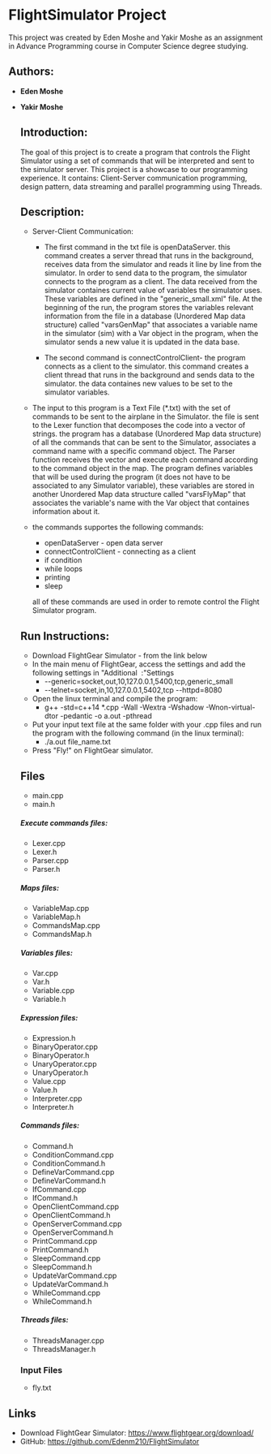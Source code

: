 # **FlightSimulator Project**

This project was created by Eden Moshe and Yakir Moshe as an assignment in Advance Programming course in Computer Science degree studying.

## Authors:
- **Eden Moshe**  
- **Yakir Moshe**
  
  ## Introduction:
  The goal of this project is to create a program that controls the Flight Simulator using a set of commands that will be interpreted     and sent to the simulator server.
  This project is a showcase to our programming experience. It contains: Client-Server communication programming, design pattern, data     streaming and parallel programming using Threads.
  
  ## Description:
   
  - Server-Client Communication:
    - The first command in the txt file is openDataServer. this command creates a server thread that runs in the background, receives data from the simulator and reads it line by line from the simulator.
    In order to send data to the program, the simulator connects to the program as a client.
    The data received from the simulator containes current value of variables the simulator uses.
    These variables are defined in the "generic_small.xml" file. At the beginning of the run, the program stores the variables relevant information from the file in a database (Unordered Map data structure) called "varsGenMap" that associates a variable name in the simulator (sim) with a Var object in the program, when the simulator sends a new value it is updated in the data base.
  
    - The second command is connectControlClient- the program connects as a client to the simulator. this command creates a client thread that runs in the background and sends data to the simulator. the data containes new values to be set to the simulator variables.
  
  - The input to this program is a Text File (*.txt) with the set of commands to be sent to the airplane in the Simulator.
  the file is sent to the Lexer function that decomposes the code into a vector of strings.
  the program has a database (Unordered Map data structure) of all the commands that can be sent to the Simulator, associates a command name with a specific command object.
  The Parser function receives the vector and execute each command according to the command object in the map.
  The program defines variables that will be used during the program (it does not have to be associated to any Simulator variable), these variables are stored in another Unordered Map data structure called "varsFlyMap" that associates the variable's name with the Var object that containes information about it.
  
  - the commands supportes the following commands: 
    - openDataServer - open data server
    - connectControlClient - connecting as a client
    - if condition
    - while loops
    - printing
    - sleep
    
    all of these commands are used in order to remote control the Flight Simulator program. 
    
  ## Run Instructions:
  * Download FlightGear Simulator - from the link below
  * In the main menu of FlightGear, access the settings and add the following settings in "Additional ‫‪‬‬ ‫‪Settings‬":
    * --generic=socket,out,10,127.0.0.1,5400,tcp,generic_small
    * --telnet=socket,in,10,127.0.0.1,5402,tcp --httpd=8080
  * Open the linux terminal and compile the program:
    * g++ -std=c++14 *.cpp -Wall -Wextra -Wshadow -Wnon-virtual-dtor -pedantic -o a.out -pthread
  * Put your input text file at the same folder with your .cpp files and run the program with the following command (in the linux terminal): 
    * ./a.out file_name.txt
  * Press "Fly!" on FlightGear simulator.

  ## Files
  * main.cpp
  * main.h

  ##### Execute commands files:
  * Lexer.cpp
  * Lexer.h
  * Parser.cpp
  * Parser.h

  ##### Maps files:
  * VariableMap.cpp
  * VariableMap.h
  * CommandsMap.cpp
  * CommandsMap.h

  ##### Variables files:
  * Var.cpp
  * Var.h
  * Variable.cpp
  * Variable.h

  ##### Expression files:
  * Expression.h
  * BinaryOperator.cpp
  * BinaryOperator.h
  * UnaryOperator.cpp
  * UnaryOperator.h
  * Value.cpp
  * Value.h
  * Interpreter.cpp
  * Interpreter.h

  ##### Commands files:
  * Command.h
  * ConditionCommand.cpp
  * ConditionCommand.h
  * DefineVarCommand.cpp
  * DefineVarCommand.h
  * IfCommand.cpp
  * IfCommand.h
  * OpenClientCommand.cpp
  * OpenClientCommand.h
  * OpenServerCommand.cpp
  * OpenServerCommand.h
  * PrintCommand.cpp
  * PrintCommand.h
  * SleepCommand.cpp
  * SleepCommand.h
  * UpdateVarCommand.cpp
  * UpdateVarCommand.h
  * WhileCommand.cpp
  * WhileCommand.h

  ##### Threads files:
  * ThreadsManager.cpp
  * ThreadsManager.h

  ### Input Files
  * fly.txt

## Links
* Download FlightGear Simulator: https://www.flightgear.org/download/
* GitHub: https://github.com/Edenm210/FlightSimulator
